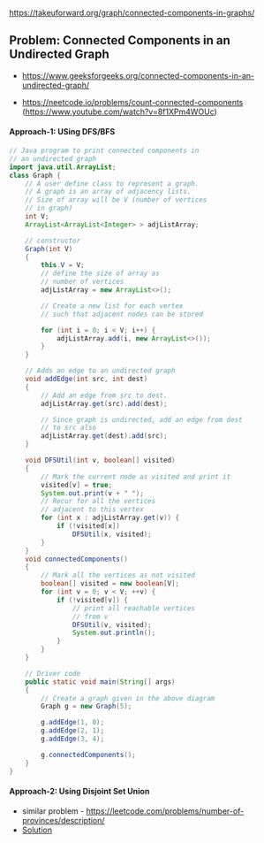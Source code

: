 https://takeuforward.org/graph/connected-components-in-graphs/

## Problem: Connected Components in an Undirected Graph

- https://www.geeksforgeeks.org/connected-components-in-an-undirected-graph/

- https://neetcode.io/problems/count-connected-components (https://www.youtube.com/watch?v=8f1XPm4WOUc)

#### Approach-1: USing DFS/BFS

```java
// Java program to print connected components in
// an undirected graph
import java.util.ArrayList;
class Graph {
	// A user define class to represent a graph.
	// A graph is an array of adjacency lists.
	// Size of array will be V (number of vertices
	// in graph)
	int V;
	ArrayList<ArrayList<Integer> > adjListArray;

	// constructor
	Graph(int V)
	{
		this.V = V;
		// define the size of array as
		// number of vertices
		adjListArray = new ArrayList<>();

		// Create a new list for each vertex
		// such that adjacent nodes can be stored

		for (int i = 0; i < V; i++) {
			adjListArray.add(i, new ArrayList<>());
		}
	}

	// Adds an edge to an undirected graph
	void addEdge(int src, int dest)
	{
		// Add an edge from src to dest.
		adjListArray.get(src).add(dest);

		// Since graph is undirected, add an edge from dest
		// to src also
		adjListArray.get(dest).add(src);
	}

	void DFSUtil(int v, boolean[] visited)
	{
		// Mark the current node as visited and print it
		visited[v] = true;
		System.out.print(v + " ");
		// Recur for all the vertices
		// adjacent to this vertex
		for (int x : adjListArray.get(v)) {
			if (!visited[x])
				DFSUtil(x, visited);
		}
	}
	void connectedComponents()
	{
		// Mark all the vertices as not visited
		boolean[] visited = new boolean[V];
		for (int v = 0; v < V; ++v) {
			if (!visited[v]) {
				// print all reachable vertices
				// from v
				DFSUtil(v, visited);
				System.out.println();
			}
		}
	}

	// Driver code
	public static void main(String[] args)
	{
		// Create a graph given in the above diagram
		Graph g = new Graph(5);

		g.addEdge(1, 0);
		g.addEdge(2, 1);
		g.addEdge(3, 4);

		g.connectedComponents();
	}
}
```

#### Approach-2: Using Disjoint Set Union

* similar problem - https://leetcode.com/problems/number-of-provinces/description/
* [Solution](../Medium/NumberOfProvinces.md)

```java

```